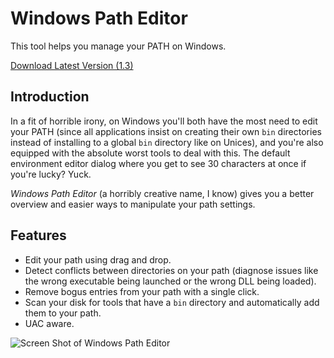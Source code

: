 Windows Path Editor
===================

This tool helps you manage your PATH on Windows.

[Download Latest Version (1.3)](http://rix0r.nl/downloads/windowspatheditor/windowspatheditor-1.3.zip)

Introduction
-----------

In a fit of horrible irony, on Windows you'll both have the most need to edit
your PATH (since all applications insist on creating their own `bin`
directories instead of installing to a global `bin` directory like on Unices),
and you're also equipped with the absolute worst tools to deal with this. The
default environment editor dialog where you get to see 30 characters at once if
you're lucky? Yuck.

*Windows Path Editor* (a horribly creative name, I know) gives you a
better overview and easier ways to manipulate your path settings.

Features
-----------

- Edit your path using drag and drop.
- Detect conflicts between directories on your path (diagnose issues like the
  wrong executable being launched or the wrong DLL being loaded).
- Remove bogus entries from your path with a single click.
- Scan your disk for tools that have a `bin` directory and automatically add
  them to your path.
- UAC aware.

![Screen Shot of Windows Path Editor](https://raw.github.com/rix0rrr/WindowsPathEditor/master/screenshot.png)
